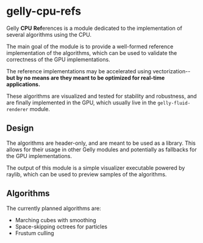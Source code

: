 # gelly-cpu-refs

Gelly **CPU** **Ref**erences is a module dedicated to the implementation of several algorithms
using the CPU.

The main goal of the module is to provide a well-formed reference implementation of the algorithms,
which can be used to validate the correctness of the GPU implementations.

The reference implementations may be
accelerated using vectorization--**but by no means are they meant to be optimized for real-time applications.**

These algorithms are visualized and tested for stability and robustness, and are
finally implemented in the GPU, which usually live in the `gelly-fluid-renderer` module.

## Design

The algorithms are header-only, and are meant to be used as a library.
This allows for their usage in other Gelly modules and potentially as fallbacks for the GPU implementations.

The output of this module is a simple visualizer executable powered by raylib, which can be used to preview samples of
the algorithms.

## Algorithms

The currently planned algorithms are:

- Marching cubes with smoothing
- Space-skipping octrees for particles
- Frustum culling